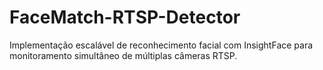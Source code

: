 # FaceMatch-RTSP-Detector
Implementação escalável de reconhecimento facial com InsightFace para monitoramento simultâneo de múltiplas câmeras RTSP.
